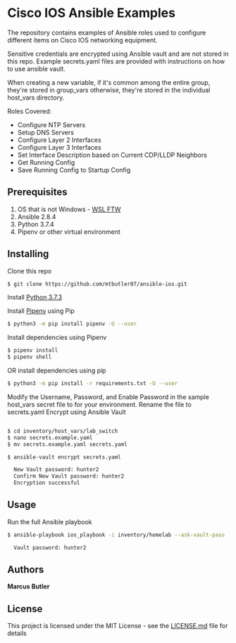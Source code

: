 # Cisco IOS Ansible Examples

The repository contains examples of Ansible roles used to configure different items on Cisco IOS networking equipment.

Sensitive credentials are encrypted using Ansible vault and are not stored in this repo. Example secrets.yaml files are provided with instructions on how to use ansible vault.

When creating a new variable, if it's common among the entire group, they're stored in group_vars otherwise, they're stored in the individual host_vars directory.

Roles Covered:

- Configure NTP Servers
- Setup DNS Servers
- Configure Layer 2 Interfaces
- Configure Layer 3 Interfaces
- Set Interface Description based on Current CDP/LLDP Neighbors
- Get Running Config
- Save Running Config to Startup Config

## Prerequisites

1) OS that is not Windows - [WSL FTW](https://docs.microsoft.com/en-us/windows/wsl/install-win10)
2) Ansible 2.8.4
3) Python 3.7.4
4) Pipenv or other virtual environment

## Installing

Clone this repo

```bash
$ git clone https://github.com/mtbutler07/ansible-ios.git
```

Install [Python 3.7.3](https://www.python.org/downloads/release/python-373/)

Install [Pipenv](https://docs.pipenv.org/en/latest/) using Pip

```bash
$ python3 -m pip install pipenv -U --user
```

Install dependencies using Pipenv

```bash
$ pipenv install
$ pipenv shell
```

OR install dependencies using pip

```bash
$ python3 -m pip install -r requirements.txt -U --user
```

Modify the Username, Password, and Enable Password in the sample host_vars secret file to for your environment.
Rename the file to secrets.yaml
Encrypt using Ansible Vault

```bash

$ cd inventory/host_vars/lab_switch
$ nano secrets.example.yaml
$ mv secrets.example.yaml secrets.yaml

$ ansible-vault encrypt secrets.yaml

  New Vault password: hunter2
  Confirm New Vault password: hunter2
  Encryption successful
```

## Usage

Run the full Ansible playbook

```bash
$ ansible-playbook ios_playbook -i inventory/homelab --ask-vault-pass

  Vault password: hunter2
```

## Authors

**Marcus Butler**

## License

This project is licensed under the MIT License - see the [LICENSE.md](LICENSE.md) file for details

